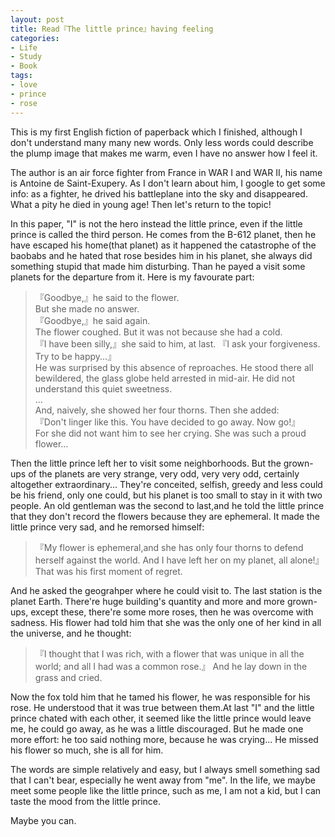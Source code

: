 ```yaml
---
layout: post
title: Read『The little prince』having feeling 
categories:
- Life
- Study
- Book
tags:
- love
- prince
- rose
---
```


This is my first English fiction of paperback which I finished, although I don't understand many many new words. Only less words could describe the plump image that makes me warm, even I have no answer how I feel it.  

The author is an air force fighter from France in WAR I and WAR II, his name is Antoine de Saint-Exupery. As I don't learn about him, I google to get some info: as a fighter, he drived his battleplane into the sky and disappeared. What a pity he died in young age! Then let's return to the topic!  

In this paper, "I" is not the hero instead the little prince, even if the little prince is called the third person. He comes from the B-612 planet, then he have escaped his home(that planet) as it happened the catastrophe of the baobabs and he hated that rose besides him in his planet, she always did something stupid that made him disturbing. Than he payed a visit some planets for the departure from it. Here is my favourate part: 

> 『Goodbye,』he said to the flower.  
> But she made no answer.  
> 『Goodbye,』he said again.  
> The flower coughed. But it was not because she had a cold.  
> 『I have been silly,』she said to him, at last. 『I ask your forgiveness. Try to be happy...』  
> He was surprised by this absence of reproaches. He stood there all bewildered, the glass globe held arrested in mid-air. He did not understand this quiet sweetness.  
> ...  
> And, naively, she showed her four thorns. Then she added:  
> 『Don't linger like this. You have decided to go away. Now go!』  
> For she did not want him to see her crying. She was such a proud flower...  

Then the little prince left her to visit some neighborhoods. But the grown-ups of the planets are very strange, very odd, very very odd, certainly altogether extraordinary... They're conceited, selfish, greedy and less could be his friend, only one could, but his planet is too small to stay in it with two people. An old gentleman was the second to last,and he told the little prince that they don't record the flowers because they are ephemeral. It made the little prince very sad, and he remorsed himself:  

> 『My flower is ephemeral,and she has only four thorns to defend herself against the world. And I have left her on my planet, all alone!』 That was his first moment of regret.  

And he asked the geograhper where he could visit to. The last station is the planet Earth. There're huge building's quantity and more and more grown-ups, except these, there're some more roses, then he was overcome with sadness. His flower had told him that she was the only one of her kind in all the universe, and he thought:  

> 『I thought that I was rich, with a flower that was unique in all the world; and all I had was a common rose.』 And he lay down in the grass and cried.  

Now the fox told him that he tamed his flower, he was responsible for his rose. He understood that it was true between them.At last "I" and the little prince chated with each other, it seemed like the little prince would leave me, he could go away, as he was a little discouraged. But he made one more effort: he too said nothing more, because he was crying...  He missed his flower so much, she is all for him.  

The words are simple relatively and easy, but I always smell something sad that I can't bear, especially he went away from "me". In the life, we maybe meet some people like the little prince, such as me, I am not a kid, but I can taste the mood from the little prince.

Maybe you can.
